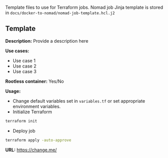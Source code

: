 Template files to use for Terraform jobs. Nomad job Jinja template is stored in `docs/docker-to-nomad/nomad-job-template.hcl.j2`

## Template

**Description:** Provide a description here

**Use cases:**
- Use case 1
- Use case 2
- Use case 3

**Rootless container:** Yes/No

**Usage:**
- Change default variables set in `variables.tf` or set appropriate environment variables.
- Initialize Terraform
```sh
terraform init
```

- Deploy job
```sh
terraform apply -auto-approve
```

**URL:** https://change.me/